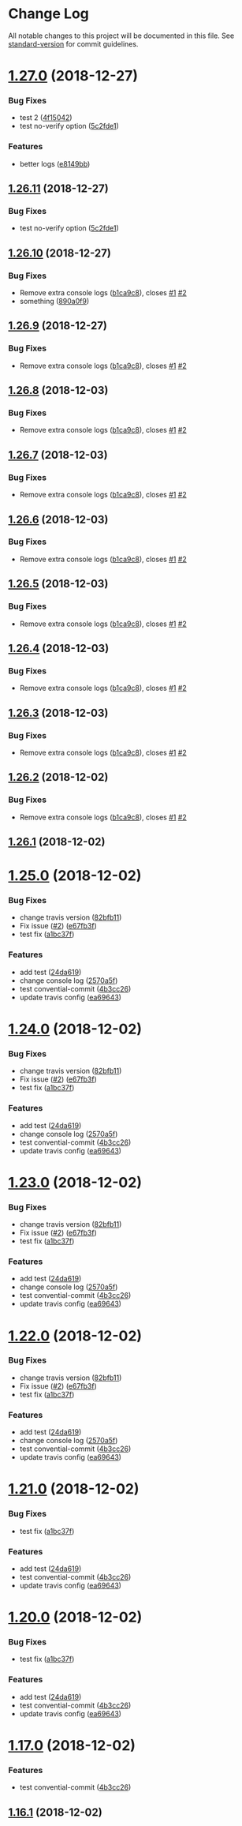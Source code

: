 # Change Log

All notable changes to this project will be documented in this file. See [standard-version](https://github.com/conventional-changelog/standard-version) for commit guidelines.

<a name="1.27.0"></a>
# [1.27.0](https://github.com/y-lakhdar/flow-sandbox/compare/v1.26.10...v1.27.0) (2018-12-27)


### Bug Fixes

* test 2 ([4f15042](https://github.com/y-lakhdar/flow-sandbox/commit/4f15042))
* test no-verify option ([5c2fde1](https://github.com/y-lakhdar/flow-sandbox/commit/5c2fde1))


### Features

* better logs ([e8149bb](https://github.com/y-lakhdar/flow-sandbox/commit/e8149bb))



<a name="1.26.11"></a>
## [1.26.11](https://github.com/y-lakhdar/flow-sandbox/compare/v1.26.10...v1.26.11) (2018-12-27)


### Bug Fixes

* test no-verify option ([5c2fde1](https://github.com/y-lakhdar/flow-sandbox/commit/5c2fde1))



<a name="1.26.10"></a>
## [1.26.10](https://github.com/y-lakhdar/flow-sandbox/compare/v1.26.0...v1.26.10) (2018-12-27)


### Bug Fixes

* Remove extra console logs ([b1ca9c8](https://github.com/y-lakhdar/flow-sandbox/commit/b1ca9c8)), closes [#1](https://github.com/y-lakhdar/flow-sandbox/issues/1) [#2](https://github.com/y-lakhdar/flow-sandbox/issues/2)
* something ([890a0f9](https://github.com/y-lakhdar/flow-sandbox/commit/890a0f9))



<a name="1.26.9"></a>
## [1.26.9](https://github.com/y-lakhdar/flow-sandbox/compare/v1.26.0...v1.26.9) (2018-12-27)


### Bug Fixes

* Remove extra console logs ([b1ca9c8](https://github.com/y-lakhdar/flow-sandbox/commit/b1ca9c8)), closes [#1](https://github.com/y-lakhdar/flow-sandbox/issues/1) [#2](https://github.com/y-lakhdar/flow-sandbox/issues/2)



<a name="1.26.8"></a>
## [1.26.8](https://github.com/y-lakhdar/flow-sandbox/compare/v1.26.0...v1.26.8) (2018-12-03)


### Bug Fixes

* Remove extra console logs ([b1ca9c8](https://github.com/y-lakhdar/flow-sandbox/commit/b1ca9c8)), closes [#1](https://github.com/y-lakhdar/flow-sandbox/issues/1) [#2](https://github.com/y-lakhdar/flow-sandbox/issues/2)



<a name="1.26.7"></a>
## [1.26.7](https://github.com/y-lakhdar/flow-sandbox/compare/v1.26.0...v1.26.7) (2018-12-03)


### Bug Fixes

* Remove extra console logs ([b1ca9c8](https://github.com/y-lakhdar/flow-sandbox/commit/b1ca9c8)), closes [#1](https://github.com/y-lakhdar/flow-sandbox/issues/1) [#2](https://github.com/y-lakhdar/flow-sandbox/issues/2)



<a name="1.26.6"></a>
## [1.26.6](https://github.com/y-lakhdar/flow-sandbox/compare/v1.26.0...v1.26.6) (2018-12-03)


### Bug Fixes

* Remove extra console logs ([b1ca9c8](https://github.com/y-lakhdar/flow-sandbox/commit/b1ca9c8)), closes [#1](https://github.com/y-lakhdar/flow-sandbox/issues/1) [#2](https://github.com/y-lakhdar/flow-sandbox/issues/2)



<a name="1.26.5"></a>
## [1.26.5](https://github.com/y-lakhdar/flow-sandbox/compare/v1.26.0...v1.26.5) (2018-12-03)


### Bug Fixes

* Remove extra console logs ([b1ca9c8](https://github.com/y-lakhdar/flow-sandbox/commit/b1ca9c8)), closes [#1](https://github.com/y-lakhdar/flow-sandbox/issues/1) [#2](https://github.com/y-lakhdar/flow-sandbox/issues/2)



<a name="1.26.4"></a>
## [1.26.4](https://github.com/y-lakhdar/flow-sandbox/compare/v1.26.0...v1.26.4) (2018-12-03)


### Bug Fixes

* Remove extra console logs ([b1ca9c8](https://github.com/y-lakhdar/flow-sandbox/commit/b1ca9c8)), closes [#1](https://github.com/y-lakhdar/flow-sandbox/issues/1) [#2](https://github.com/y-lakhdar/flow-sandbox/issues/2)



<a name="1.26.3"></a>
## [1.26.3](https://github.com/y-lakhdar/flow-sandbox/compare/v1.26.0...v1.26.3) (2018-12-03)


### Bug Fixes

* Remove extra console logs ([b1ca9c8](https://github.com/y-lakhdar/flow-sandbox/commit/b1ca9c8)), closes [#1](https://github.com/y-lakhdar/flow-sandbox/issues/1) [#2](https://github.com/y-lakhdar/flow-sandbox/issues/2)



<a name="1.26.2"></a>
## [1.26.2](https://github.com/y-lakhdar/flow-sandbox/compare/v1.26.0...v1.26.2) (2018-12-02)


### Bug Fixes

* Remove extra console logs ([b1ca9c8](https://github.com/y-lakhdar/flow-sandbox/commit/b1ca9c8)), closes [#1](https://github.com/y-lakhdar/flow-sandbox/issues/1) [#2](https://github.com/y-lakhdar/flow-sandbox/issues/2)



<a name="1.26.1"></a>
## [1.26.1](https://github.com/y-lakhdar/flow-sandbox/compare/v1.26.0...v1.26.1) (2018-12-02)



<a name="1.25.0"></a>
# [1.25.0](https://github.com/y-lakhdar/flow-sandbox/compare/v1.16.0...v1.25.0) (2018-12-02)


### Bug Fixes

* change travis version ([82bfb11](https://github.com/y-lakhdar/flow-sandbox/commit/82bfb11))
* Fix issue ([#2](https://github.com/y-lakhdar/flow-sandbox/issues/2)) ([e67fb3f](https://github.com/y-lakhdar/flow-sandbox/commit/e67fb3f))
* test fix ([a1bc37f](https://github.com/y-lakhdar/flow-sandbox/commit/a1bc37f))


### Features

* add test ([24da619](https://github.com/y-lakhdar/flow-sandbox/commit/24da619))
* change console log ([2570a5f](https://github.com/y-lakhdar/flow-sandbox/commit/2570a5f))
* test convential-commit ([4b3cc26](https://github.com/y-lakhdar/flow-sandbox/commit/4b3cc26))
* update travis config ([ea69643](https://github.com/y-lakhdar/flow-sandbox/commit/ea69643))



<a name="1.24.0"></a>
# [1.24.0](https://github.com/y-lakhdar/flow-sandbox/compare/v1.16.0...v1.24.0) (2018-12-02)


### Bug Fixes

* change travis version ([82bfb11](https://github.com/y-lakhdar/flow-sandbox/commit/82bfb11))
* Fix issue ([#2](https://github.com/y-lakhdar/flow-sandbox/issues/2)) ([e67fb3f](https://github.com/y-lakhdar/flow-sandbox/commit/e67fb3f))
* test fix ([a1bc37f](https://github.com/y-lakhdar/flow-sandbox/commit/a1bc37f))


### Features

* add test ([24da619](https://github.com/y-lakhdar/flow-sandbox/commit/24da619))
* change console log ([2570a5f](https://github.com/y-lakhdar/flow-sandbox/commit/2570a5f))
* test convential-commit ([4b3cc26](https://github.com/y-lakhdar/flow-sandbox/commit/4b3cc26))
* update travis config ([ea69643](https://github.com/y-lakhdar/flow-sandbox/commit/ea69643))



<a name="1.23.0"></a>
# [1.23.0](https://github.com/y-lakhdar/flow-sandbox/compare/v1.16.0...v1.23.0) (2018-12-02)


### Bug Fixes

* change travis version ([82bfb11](https://github.com/y-lakhdar/flow-sandbox/commit/82bfb11))
* Fix issue ([#2](https://github.com/y-lakhdar/flow-sandbox/issues/2)) ([e67fb3f](https://github.com/y-lakhdar/flow-sandbox/commit/e67fb3f))
* test fix ([a1bc37f](https://github.com/y-lakhdar/flow-sandbox/commit/a1bc37f))


### Features

* add test ([24da619](https://github.com/y-lakhdar/flow-sandbox/commit/24da619))
* change console log ([2570a5f](https://github.com/y-lakhdar/flow-sandbox/commit/2570a5f))
* test convential-commit ([4b3cc26](https://github.com/y-lakhdar/flow-sandbox/commit/4b3cc26))
* update travis config ([ea69643](https://github.com/y-lakhdar/flow-sandbox/commit/ea69643))



<a name="1.22.0"></a>
# [1.22.0](https://github.com/y-lakhdar/flow-sandbox/compare/v1.16.0...v1.22.0) (2018-12-02)


### Bug Fixes

* change travis version ([82bfb11](https://github.com/y-lakhdar/flow-sandbox/commit/82bfb11))
* Fix issue ([#2](https://github.com/y-lakhdar/flow-sandbox/issues/2)) ([e67fb3f](https://github.com/y-lakhdar/flow-sandbox/commit/e67fb3f))
* test fix ([a1bc37f](https://github.com/y-lakhdar/flow-sandbox/commit/a1bc37f))


### Features

* add test ([24da619](https://github.com/y-lakhdar/flow-sandbox/commit/24da619))
* change console log ([2570a5f](https://github.com/y-lakhdar/flow-sandbox/commit/2570a5f))
* test convential-commit ([4b3cc26](https://github.com/y-lakhdar/flow-sandbox/commit/4b3cc26))
* update travis config ([ea69643](https://github.com/y-lakhdar/flow-sandbox/commit/ea69643))



<a name="1.21.0"></a>
# [1.21.0](https://github.com/y-lakhdar/flow-sandbox/compare/v1.16.0...v1.21.0) (2018-12-02)


### Bug Fixes

* test fix ([a1bc37f](https://github.com/y-lakhdar/flow-sandbox/commit/a1bc37f))


### Features

* add test ([24da619](https://github.com/y-lakhdar/flow-sandbox/commit/24da619))
* test convential-commit ([4b3cc26](https://github.com/y-lakhdar/flow-sandbox/commit/4b3cc26))
* update travis config ([ea69643](https://github.com/y-lakhdar/flow-sandbox/commit/ea69643))



<a name="1.20.0"></a>
# [1.20.0](https://github.com/y-lakhdar/flow-sandbox/compare/v1.16.0...v1.20.0) (2018-12-02)


### Bug Fixes

* test fix ([a1bc37f](https://github.com/y-lakhdar/flow-sandbox/commit/a1bc37f))


### Features

* add test ([24da619](https://github.com/y-lakhdar/flow-sandbox/commit/24da619))
* test convential-commit ([4b3cc26](https://github.com/y-lakhdar/flow-sandbox/commit/4b3cc26))
* update travis config ([ea69643](https://github.com/y-lakhdar/flow-sandbox/commit/ea69643))



<a name="1.17.0"></a>
# [1.17.0](https://github.com/y-lakhdar/flow-sandbox/compare/v1.16.0...v1.17.0) (2018-12-02)


### Features

* test convential-commit ([4b3cc26](https://github.com/y-lakhdar/flow-sandbox/commit/4b3cc26))



<a name="1.16.1"></a>
## [1.16.1](https://github.com/y-lakhdar/flow-sandbox/compare/v1.16.0...v1.16.1) (2018-12-02)
